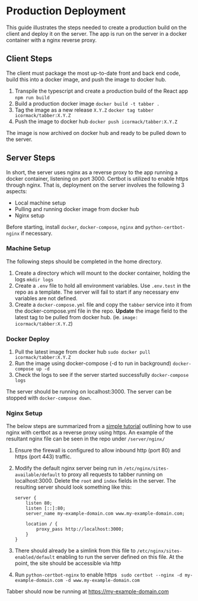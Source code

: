 # Production Deployment
This guide illustrates the steps needed to create a production build on the client and deploy it on the server. The app is run on the server in a docker container with a nginx reverse proxy.

## Client Steps
The client must package the most up-to-date front and back end code, build this into a docker image, and push the image to docker hub.

1. Transpile the typescript and create a production build of the React app
   ``` npm run build ```
2. Build a production docker image
   ``` docker build -t tabber . ```
3. Tag the image as a new release `X.Y.Z`
   ``` docker tag tabber icormack/tabber:X.Y.Z ```
4. Push the image to docker hub
   ``` docker push icormack/tabber:X.Y.Z ```

The image is now archived on docker hub and ready to be pulled down to the server.

## Server Steps
In short, the server uses nginx as a reverse proxy to the app running a docker container, listening on port 3000. Certbot is utilized to enable https through nginx. That is, deployment on the server involves the following 3 aspects:
- Local machine setup
- Pulling and running docker image from docker hub
- Nginx setup

Before starting, install `docker`, `docker-compose`, `nginx` and `python-certbot-nginx` if necessary.

### Machine Setup
The following steps should be completed in the home directory.
1. Create a directory which will mount to the docker container, holding the logs
   ``` mkdir logs ```
2. Create a `.env` file to hold all environment variables. Use `.env.test` in the repo as a template. The server will fail to start if any necessary env variables are not defined.
3. Create a `docker-compose.yml` file and copy the `tabber` service into it from the docker-compose.yml file in the repo. __Update__ the image field to the latest tag to be pulled from docker hub. (ie. `image: icormack/tabber:X.Y.Z`)

### Docker Deploy
1. Pull the latest image from docker hub
   ``` sudo docker pull icormack/tabber:X.Y.Z ```
2. Run the image using docker-compose (-d to run in background)
   ``` docker-compose up -d ```
3. Check the logs to see if the server started successfully
   ``` docker-compose logs ```

The server should be running on localhost:3000. The server can be stopped with ` docker-compose down `.

### Nginx Setup
The below steps are summarized from a [simple tutorial](https://winstonkotzan.com/blog/2019/03/09/production-https-setup-for-ruby-on-rails-app-with-docker.html) outlining how to use nginx with certbot as a reverse proxy using https. An example of the resultant nginx file can be seen in the repo under `/server/nginx/`
1. Ensure the firewall is configured to allow inbound http (port 80) and https (port 443) traffic.
2. Modify the default nginx server being run in `/etc/nginx/sites-available/default` to proxy all requests to
   tabber running on localhost:3000. Delete the `root` and `index` fields in the server. The resulting server should look something like this:
    ```
    server {
        listen 80;
        listen [::]:80;
        server_name my-example-domain.com www.my-example-domain.com;

        location / {
            proxy_pass http://localhost:3000;
        }
    }
    ```

2. There should already be a simlink from this file to `/etc/nginx/sites-enabled/default` enabling
   to run the server defined on this file. At the point, the site should be accessible via http
3. Run `python-certbot-nginx` to enable https
   ```  sudo certbot --nginx -d my-example-domain.com -d www.my-example-domain.com ```

Tabber should now be running at https://my-example-domain.com
